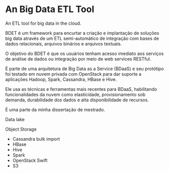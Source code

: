# An Big Data ETL Tool
An ETL tool for big data in the cloud.

BDET é um framework para encurtar a criação e implantação de soluções big data através de um ETL semi-automático de integração com bases de dados relacionais, arquivos binários e arquivos textuais. 

O objetivo do BDET é que os usuários tenham acesso imediato aos serviços de análise de dados ou integração por meio de web services RESTful.  

É parte de uma arquitetura de Big Data as a Service (BDaaS) e seu protótipo foi testado em nuvem privada com OpenStack para dar suporte a aplicações Hadoop, Spark, Cassandra, HBase e Hive.

Ele usa as técnicas e ferramentas mais recentes para BDaaS, habilitando funcionalidades da nuvem como elasticidade, provisionamento sob demanda, durabilidade dos dados e alta disponibilidade de recursos.   

É uma parte da minha dissertação de mestrado.

Data lake

Object Storage

* Cassandra bulk import
* HBase
* Hive
* Spark
* OpenStack Swift
* S3